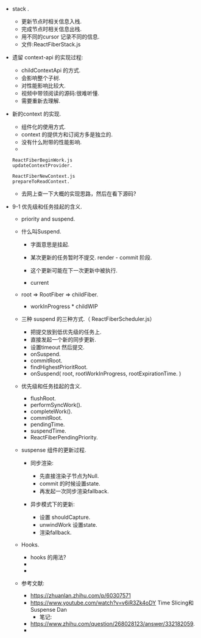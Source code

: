 * stack .
    * 更新节点时相关信息入栈.
    * 完成节点时相关信息出栈.
    * 用不同的cursor 记录不同的信息.
    * 文件:ReactFiberStack.js

* 遗留 context-api 的实现过程:
    * childContextApi 的方式.
    * 会影响整个子树.
    * 对性能影响比较大.
    * 视频中带领阅读的源码:很难听懂.
    * 需要重新去理解.

* 新的context 的实现.
    * 组件化的使用方式.
    * context 的提供方和订阅方多是独立的.
    * 没有什么附带的性能影响.
    * 

    ```
    ReactFiberBeginWork.js
    updateContextProvider.
    
    ReactFiberNewContext.js
    prepareToReadContext.

    ```
    * 去网上查一下大概的实现思路，然后在看下源码?


* 9-1 优先级和任务挂起的含义.
    * priority and suspend.
    * 什么叫Suspend.
        * 字面意思是挂起.
        * 某次更新的任务暂时不提交. render - commit 阶段.
        * 这个更新可能在下一次更新中被执行.

        * current 
    * root => RootFiber => childFiber.
        * workInProgress   * childWIP
    
    * 三种 suspend 的三种方式.（ ReactFiberScheduler.js）
        * 把提交放到低优先级的任务上. 
        * 直接发起一个新的同步更新.
        * 设置timeout 然后提交.
        * onSuspend.
        * commitRoot.
        * findHighestPrioritRoot.
        * onSuspend(
            root,
            rootWorkInProgress,
            rootExpirationTime.
        )

    * 优先级和任务挂起的含义.
        * flushRoot.
        * performSyncWork().
        * completeWork().
        * commitRoot.
        * pendingTime.
        * suspendTime.
        * ReactFiberPendingPriority.
    
    * suspense 组件的更新过程.
        * 同步渲染:
            * 先直接渲染子节点为Null.
            * commit 的时候设置state.
            * 再发起一次同步渲染fallback.

        * 异步模式下的更新:
            * 设置 shouldCapture.
            * unwindWork 设置state.
            * 渲染fallback.

    * Hooks.
        * hooks 的用法?
        * 
        * 

    * 参考文献:
        * https://zhuanlan.zhihu.com/p/60307571  
        * https://www.youtube.com/watch?v=v6iR3Zk4oDY  Time Slicing和Suspense  Dan
            * 笔记:  
        * https://www.zhihu.com/question/268028123/answer/332182059.
        * 